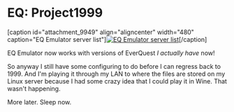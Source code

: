 # EQ: Project1999

[caption id="attachment\_9949" align="aligncenter" width="480" caption="EQ Emulator server list"][![](http://westkarana.com/wp-content/uploads/2012/01/eqgame-2012-01-05-01-52-01-40-480x357.jpg "EQ Emulator server list")](http://westkarana.com/wp-content/uploads/2012/01/eqgame-2012-01-05-01-52-01-40.jpg)[/caption]

EQ Emulator now works with versions of EverQuest *I actually have* now!

So anyway I still have some configuring to do before I can regress back to 1999. And I'm playing it through my LAN to where the files are stored on my Linux server because I had some crazy idea that I could play it in Wine. That wasn't happening.

More later. Sleep now.

